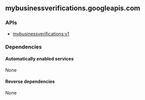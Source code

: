 ## mybusinessverifications.googleapis.com

### APIs

* [ mybusinessverifications:v1 ]( https://mybusinessverifications.googleapis.com/$discovery/rest?version=v1 )

### Dependencies

#### Automatically enabled services

None

#### Reverse dependencies

None
